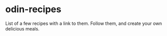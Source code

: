 # odin-recipes

List of a few recipes with a link to them. Follow them, and create your own delicious meals.
